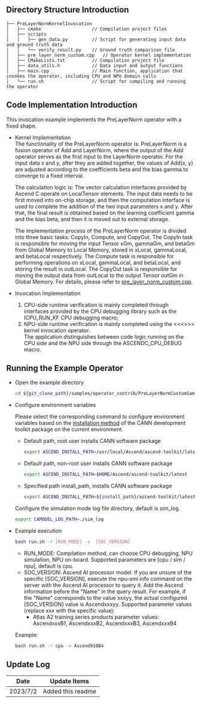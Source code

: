 ## Directory Structure Introduction
``` 
├── PreLayerNormKernelInvocation
│   ├── cmake                   // Compilation project files
│   ├── scripts
│   │   ├── gen_data.py         // Script for generating input data and ground truth data
│   │   └── verify_result.py    // Ground truth comparison file
│   ├── pre_layer_norm_custom.cpp   // Operator kernel implementation
│   ├── CMakeLists.txt          // Compilation project file
│   ├── data_utils.h            // Data input and output functions
│   ├── main.cpp                // Main function, application that invokes the operator, including CPU and NPU domain calls
│   └── run.sh                  // Script for compiling and running the operator
``` 

## Code Implementation Introduction
This invocation example implements the PreLayerNorm operator with a fixed shape.

- Kernel Implementation   
 The functionality of the PreLayerNorm operator is: PreLayerNorm is a fusion operator of Add and LayerNorm, where the output of the Add operator serves as the first input to the LayerNorm operator. For the input data x and y, after they are added together, the values of Add(x, y) are adjusted according to the coefficients beta and the bias gamma to converge to a fixed interval.

  The calculation logic is: The vector calculation interfaces provided by Ascend C operate on LocalTensor elements. The input data needs to be first moved into on-chip storage, and then the computation interface is used to complete the addition of the two input parameters x and y. After that, the final result is obtained based on the learning coefficient gamma and the bias beta, and then it is moved out to external storage.  

  The implementation process of the PreLayerNorm operator is divided into three basic tasks: CopyIn, Compute, and CopyOut. The CopyIn task is responsible for moving the input Tensor xGm, gammaGm, and betaGm from Global Memory to Local Memory, stored in xLocal, gammaLocal, and betaLocal respectively. The Compute task is responsible for performing operations on xLocal, gammaLocal, and betaLocal, and storing the result in outLocal. The CopyOut task is responsible for moving the output data from outLocal to the output Tensor outGm in Global Memory. For details, please refer to [pre_layer_norm_custom.cpp](./pre_layer_norm_custom.cpp).

- Invocation Implementation  
  1. CPU-side runtime verification is mainly completed through interfaces provided by the CPU debugging library such as the ICPU_RUN_KF CPU debugging macro;  
  2. NPU-side runtime verification is mainly completed using the <<<>>> kernel invocation operator.    
  The application distinguishes between code logic running on the CPU side and the NPU side through the ASCENDC_CPU_DEBUG macro.

## Running the Example Operator
- Open the example directory

  ```bash
  cd ${git_clone_path}/samples/operator_contrib/PreLayerNormCustomSample/KernelLaunch/PreLayerNormKernelInvocation
  ```

- Configure environment variables

  Please select the corresponding command to configure environment variables based on the [installation method](https://hiascend.com/document/redirect/CannCommunityInstSoftware) of the CANN development toolkit package on the current environment.
    - Default path, root user installs CANN software package
      ```bash
      export ASCEND_INSTALL_PATH=/usr/local/Ascend/ascend-toolkit/latest
      ```
    - Default path, non-root user installs CANN software package
      ```bash
      export ASCEND_INSTALL_PATH=$HOME/Ascend/ascend-toolkit/latest
      ```
    - Specified path install_path, installs CANN software package
      ```bash
      export ASCEND_INSTALL_PATH=${install_path}/ascend-toolkit/latest
      ```
    
    Configure the simulation mode log file directory, default is sim_log.
    ```bash
    export CAMODEL_LOG_PATH=./sim_log
    ```

- Example execution

  ```bash
  bash run.sh -r [RUN_MODE] -v  [SOC_VERSION] 
  ```
  - RUN_MODE: Compilation method, can choose CPU debugging, NPU simulation, NPU on-board. Supported parameters are [cpu / sim / npu], default is cpu.
  - SOC_VERSION: Ascend AI processor model. If you are unsure of the specific [SOC_VERSION], execute the npu-smi info command on the server with the Ascend AI processor to query it. Add the Ascend information before the "Name" in the query result. For example, if the "Name" corresponds to the value xxxyy, the actual configured [SOC_VERSION] value is Ascendxxxyy. Supported parameter values (replace xxx with the specific value):
    - Atlas A2 training series products parameter values: AscendxxxB1, AscendxxxB2, AscendxxxB3, AscendxxxB4

  Example:
  ```bash
  bash run.sh -r cpu -v Ascend910B4
  ```   

## Update Log
  | Date       | Update Items |
  |------------|--------------|
  | 2023/7/2   | Added this readme |